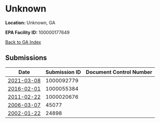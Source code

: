 # Unknown

**Location:** Unknown, GA

**EPA Facility ID:** 100000177649

[Back to GA Index](../../index.md)

## Submissions

| Date | Submission ID | Document Control Number |
|------|--------------|-------------------------|
| [2021-03-08](submissions/1000092779.md) | 1000092779 |  |
| [2016-02-01](submissions/1000055384.md) | 1000055384 |  |
| [2011-02-22](submissions/1000020676.md) | 1000020676 |  |
| [2006-03-07](submissions/45077.md) | 45077 |  |
| [2002-01-22](submissions/24898.md) | 24898 |  |
